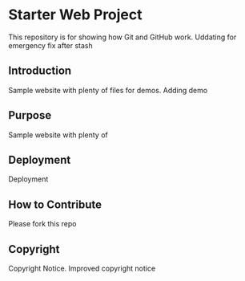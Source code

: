 # Starter Web Project

This repository is for showing how Git and GitHub work. Uddating for emergency fix after stash


## Introduction

Sample website with plenty of files for demos. Adding demo

## Purpose

Sample website with plenty of

## Deployment

Deployment

## How to Contribute

Please fork this repo

## Copyright

Copyright Notice. Improved copyright notice